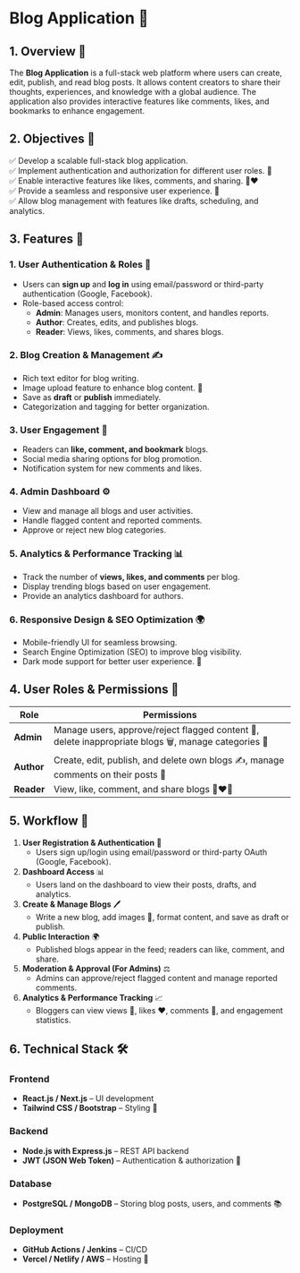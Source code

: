 # Blog Application 📖

## 1. Overview 🌟
The **Blog Application** is a full-stack web platform where users can create, edit, publish, and read blog posts. It allows content creators to share their thoughts, experiences, and knowledge with a global audience. The application also provides interactive features like comments, likes, and bookmarks to enhance engagement.

## 2. Objectives 🎯
✅ Develop a scalable full-stack blog application.  
✅ Implement authentication and authorization for different user roles. 🔑  
✅ Enable interactive features like likes, comments, and sharing. 💬❤️  
✅ Provide a seamless and responsive user experience. 📱  
✅ Allow blog management with features like drafts, scheduling, and analytics.  

## 3. Features 🚀
### **1. User Authentication & Roles** 🔐
- Users can **sign up** and **log in** using email/password or third-party authentication (Google, Facebook).  
- Role-based access control:  
  - **Admin**: Manages users, monitors content, and handles reports.  
  - **Author**: Creates, edits, and publishes blogs.  
  - **Reader**: Views, likes, comments, and shares blogs.  

### **2. Blog Creation & Management** ✍️
- Rich text editor for blog writing.  
- Image upload feature to enhance blog content. 📸  
- Save as **draft** or **publish** immediately.  
- Categorization and tagging for better organization.  

### **3. User Engagement** 💬
- Readers can **like, comment, and bookmark** blogs.  
- Social media sharing options for blog promotion.  
- Notification system for new comments and likes.  

### **4. Admin Dashboard** ⚙️
- View and manage all blogs and user activities.  
- Handle flagged content and reported comments.  
- Approve or reject new blog categories.  

### **5. Analytics & Performance Tracking** 📊
- Track the number of **views, likes, and comments** per blog.  
- Display trending blogs based on user engagement.  
- Provide an analytics dashboard for authors.  

### **6. Responsive Design & SEO Optimization** 🌍
- Mobile-friendly UI for seamless browsing.  
- Search Engine Optimization (SEO) to improve blog visibility.  
- Dark mode support for better user experience. 🌙  

## 4. User Roles & Permissions 👥
| Role     | Permissions |
|----------|-------------|
| **Admin** | Manage users, approve/reject flagged content 🚫, delete inappropriate blogs 🗑️, manage categories 📂 |
| **Author** | Create, edit, publish, and delete own blogs ✍️, manage comments on their posts 💬 |
| **Reader** | View, like, comment, and share blogs 👀❤️📲 |

## 5. Workflow 🔄
1. **User Registration & Authentication** 📝  
   - Users sign up/login using email/password or third-party OAuth (Google, Facebook).  
2. **Dashboard Access** 📊  
   - Users land on the dashboard to view their posts, drafts, and analytics.  
3. **Create & Manage Blogs** 🖊️  
   - Write a new blog, add images 📸, format content, and save as draft or publish.  
4. **Public Interaction** 🌍  
   - Published blogs appear in the feed; readers can like, comment, and share.  
5. **Moderation & Approval (For Admins)** ⚖️  
   - Admins can approve/reject flagged content and manage reported comments.  
6. **Analytics & Performance Tracking** 📈  
   - Bloggers can view views 👀, likes ❤️, comments 💬, and engagement statistics.  

## 6. Technical Stack 🛠️
### **Frontend**  
- **React.js / Next.js** – UI development  
- **Tailwind CSS / Bootstrap** – Styling 🎨  

### **Backend**  
- **Node.js with Express.js** – REST API backend  
- **JWT (JSON Web Token)** – Authentication & authorization 🔑  

### **Database**  
- **PostgreSQL / MongoDB** – Storing blog posts, users, and comments 📚  

### **Deployment**  
- **GitHub Actions / Jenkins** – CI/CD  
- **Vercel / Netlify / AWS** – Hosting 🚀  

